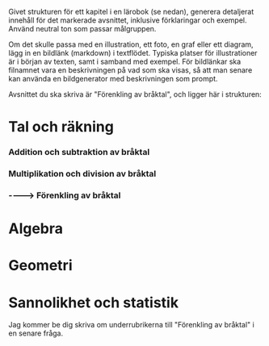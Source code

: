 Givet strukturen för ett kapitel i en lärobok (se nedan), generera detaljerat innehåll för det markerade avsnittet, inklusive förklaringar och exempel.
Använd neutral ton som passar målgruppen.

Om det skulle passa med en illustration, ett foto, en graf eller ett diagram, lägg in en bildlänk (markdown) i textflödet. Typiska platser för illustrationer är i början av texten, samt i samband med exempel.
För bildlänkar ska filnamnet vara en beskrivningen på vad som ska visas, så att man senare kan använda en bildgenerator med beskrivningen som prompt.



Avsnittet du ska skriva är "Förenkling av bråktal", och ligger här i strukturen:
# Tal och räkning
### Addition och subtraktion av bråktal
### Multiplikation och division av bråktal
### ----> Förenkling av bråktal
# Algebra
# Geometri
# Sannolikhet och statistik

Jag kommer be dig skriva om underrubrikerna till "Förenkling av bråktal" i en senare fråga.